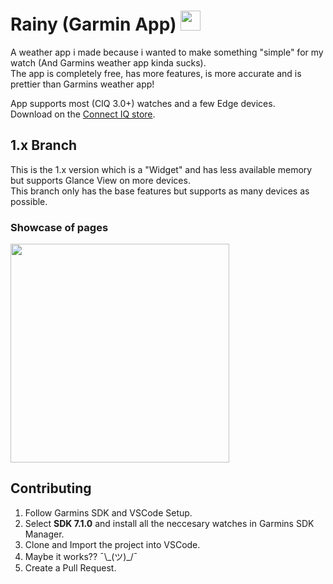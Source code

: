 <h1>Rainy (Garmin App) <img src="https://services.garmin.com/appsLibraryBusinessServices_v0/rest/apps/e7c0c39c-cb76-475f-b5bc-7811b0fee104/icon/5ae8bf3d-1e7a-4420-9a24-fa8a9bdd6127" width="32"></h1>

A weather app i made because i wanted to make something "simple" for my watch (And Garmins weather app kinda sucks).  
The app is completely free, has more features, is more accurate and is prettier than Garmins weather app!

App supports most (CIQ 3.0+) watches and a few Edge devices.  
Download on the [Connect IQ store](https://apps.garmin.com/en-US/apps/e7c0c39c-cb76-475f-b5bc-7811b0fee104).

## 1.x Branch

This is the 1.x version which is a "Widget" and has less available memory but supports Glance View on more devices.  
This branch only has the base features but supports as many devices as possible.

### Showcase of pages
<img src="https://services.garmin.com/appsLibraryBusinessServices_v0/rest/apps/e7c0c39c-cb76-475f-b5bc-7811b0fee104/screenshots/10653f03-7eb0-42bc-9fe9-eae38415ba0c" width="350">

## Contributing

1. Follow Garmins SDK and VSCode Setup.
2. Select **SDK 7.1.0** and install all the neccesary watches in Garmins SDK Manager.
3. Clone and Import the project into VSCode.
4. Maybe it works?? ¯\\\_(ツ)_/¯
5. Create a Pull Request.